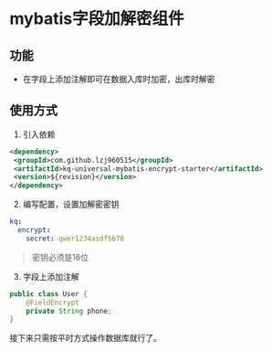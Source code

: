 # mybatis字段加解密组件
## 功能

- 在字段上添加注解即可在数据入库时加密，出库时解密

## 使用方式

1. 引入依赖
```xml
<dependency>
 <groupId>com.github.lzj960515</groupId>
 <artifactId>kq-universal-mybatis-encrypt-starter</artifactId>
 <version>${revision}</version>
</dependency>
```

2. 编写配置，设置加解密密钥
```yaml
kq:
  encrypt:
    secret: qwer1234asdf5678
```
> 密钥必须是16位

3. 字段上添加注解
```java
public class User {
	@FieldEncrypt
	private String phone;
}
```
接下来只需按平时方式操作数据库就行了。